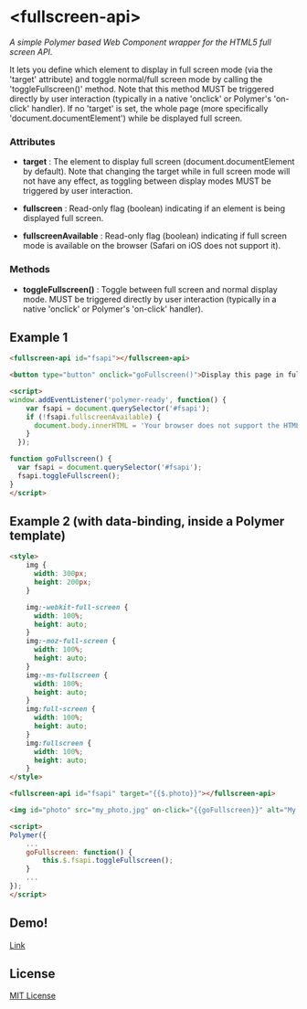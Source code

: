 # &lt;fullscreen-api&gt;

_A simple Polymer based Web Component wrapper for the HTML5 full screen API._

It lets you define which element to display in full screen mode
(via the 'target' attribute) and toggle normal/full screen
mode by calling the 'toggleFullscreen()' method.
Note that this method MUST be triggered directly by user interaction
(typically in a native 'onclick' or Polymer's 'on-click' handler).
If no 'target' is set, the whole page (more specifically
'document.documentElement') while be displayed full screen.

### Attributes

* **target** :
The element to display full screen (document.documentElement by default).
Note that changing the target while in full screen mode will not
have any effect, as toggling between display modes MUST be
triggered by user interaction.

* **fullscreen** :
Read-only flag (boolean) indicating if an element is being displayed full screen.

* **fullscreenAvailable** :
Read-only flag (boolean) indicating if full screen mode is available on the browser
(Safari on iOS does not support it).

### Methods

* **toggleFullscreen()** :
Toggle between full screen and normal display mode.
MUST be triggered directly by user interaction (typically in a native 'onclick'
or Polymer's 'on-click' handler).

## Example 1

```html
<fullscreen-api id="fsapi"></fullscreen-api>

<button type="button" onclick="goFullscreen()">Display this page in full screen mode</button>

<script>
window.addEventListener('polymer-ready', function() {
    var fsapi = document.querySelector('#fsapi');
    if (!fsapi.fullscreenAvailable) {
      document.body.innerHTML = 'Your browser does not support the HTML5 full screen API... :(';
    }
  });

function goFullscreen() {
  var fsapi = document.querySelector('#fsapi');
  fsapi.toggleFullscreen();
}
</script>
```

## Example 2 (with data-binding, inside a Polymer template)

```html
<style>
	img {
	  width: 300px;
	  height: 200px;
	}

	img:-webkit-full-screen {
	  width: 100%;
	  height: auto;
	}
	img:-moz-full-screen {
	  width: 100%;
	  height: auto;
	}
	img:-ms-fullscreen {
	  width: 100%;
	  height: auto;
	}
	img:full-screen {
	  width: 100%;
	  height: auto;
	}
	img:fullscreen {
	  width: 100%;
	  height: auto;
	}
</style>

<fullscreen-api id="fsapi" target="{{$.photo}}"></fullscreen-api>

<img id="photo" src="my_photo.jpg" on-click="{{goFullscreen}}" alt="My Photo"></img>

<script>
Polymer({
	...
	goFullscreen: function() {
		this.$.fsapi.toggleFullscreen();
	}
	...
});
</script>
```

## Demo!

[Link](http://vguillou.github.io/webcomponents/fullscreen-api/demo.html)

## License

[MIT License](http://opensource.org/licenses/MIT)

